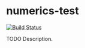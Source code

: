 # numerics-test

[![Build Status](https://travis-ci.org/ocramz/numerics-test.png)](https://travis-ci.org/ocramz/numerics-test)

TODO Description.
